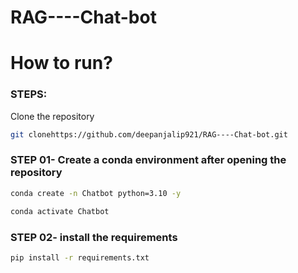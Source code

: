 # RAG----Chat-bot

# How to run?
### STEPS:

Clone the repository

```bash
git clonehttps://github.com/deepanjalip921/RAG----Chat-bot.git
```
### STEP 01- Create a conda environment after opening the repository

```bash
conda create -n Chatbot python=3.10 -y
```

```bash
conda activate Chatbot
```


### STEP 02- install the requirements
```bash
pip install -r requirements.txt